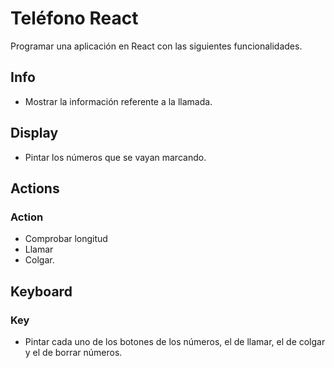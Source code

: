 # Teléfono React

Programar una aplicación en React con las siguientes funcionalidades.

## Info

- Mostrar la información referente a la llamada.

## Display

- Pintar los números que se vayan marcando.

## Actions

### Action

- Comprobar longitud
- Llamar
- Colgar.

## Keyboard

### Key

- Pintar cada uno de los botones de los números, el de llamar, el de colgar y el de borrar números.
